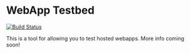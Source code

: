 # WebApp Testbed
[![Build Status](https://travis-ci.org/alxlu/Testbed.svg?branch=master)](https://travis-ci.org/alxlu/Testbed)

This is a tool for allowing you to test hosted webapps. More info coming soon!

